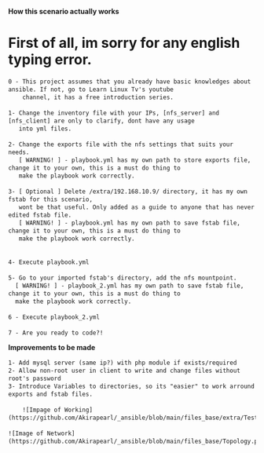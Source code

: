 **How this scenario actually works**
# First of all, im sorry for any english typing error.
        
	0 - This project assumes that you already have basic knowledges about ansible. If not, go to Learn Linux Tv's youtube
	    channel, it has a free introduction series. 

	1- Change the inventory file with your IPs, [nfs_server] and [nfs_client] are only to clarify, dont have any usage
	   into yml files.
	
	2- Change the exports file with the nfs settings that suits your needs.
	   [ WARNING! ] - playbook.yml has my own path to store exports file, change it to your own, this is a must do thing to 
	   make the playbook work correctly.
	
	3- [ Optional ] Delete /extra/192.168.10.9/ directory, it has my own fstab for this scenario, 
	   wont be that useful. Only added as a guide to anyone that has never edited fstab file.
	   [ WARNING! ] - playbook.yml has my own path to save fstab file, change it to your own, this is a must do thing to 
	   make the playbook work correctly.
	

	4- Execute playbook.yml

	5- Go to your imported fstab's directory, add the nfs mountpoint.
	  [ WARNING! ] - playbook_2.yml has my own path to save fstab file, change it to your own, this is a must do thing to 
	  make the playbook work correctly.

	6 - Execute playbook_2.yml

	7 - Are you ready to code?!


**Improvements to be made**

	1- Add mysql server (same ip?) with php module if exists/required
	2- Allow non-root user in client to write and change files without root's password
	3- Introduce Variables to directories, so its "easier" to work arround exports and fstab files.

        ![Impage of Working](https://github.com/Akirapearl/_ansible/blob/main/files_base/extra/Test_playbook2_nfs.png)
        
	![Image of Network](https://github.com/Akirapearl/_ansible/blob/main/files_base/Topology.png)
